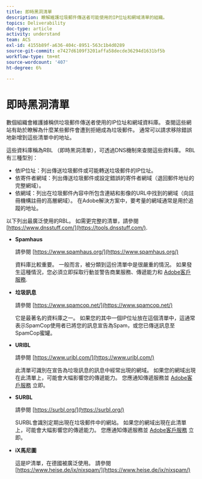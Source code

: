 ```yaml
---
title: 即時黑洞清單
description: 瞭解維護垃圾郵件傳送者可能使用的IP位址和網域清單的組織。
topics: Deliverability
doc-type: article
activity: understand
team: ACS
exl-id: 4155b89f-a636-404c-8951-563c1b4d0289
source-git-commit: e7427d6109f3201affa58decde36294d1631bf5b
workflow-type: tm+mt
source-wordcount: '407'
ht-degree: 6%

---
```


# 即時黑洞清單

數個組織會維護據稱供垃圾郵件傳送者使用的IP位址和網域資料庫。 查閱這些網站有助於瞭解為什麼某些郵件會遭到拒絕成為垃圾郵件。 通常可以請求移除錯誤地新增到這些清單中的地址。

這些資料庫稱為RBL （即時黑洞清單），可透過DNS機制來查閱這些資料庫。 RBL有三種型別：

* 依IP位址：列出傳送垃圾郵件或可能轉送垃圾郵件的IP位址。
* 依寄件者網域：列出傳送垃圾郵件或設定錯誤的寄件者網域（退回郵件地址的完整網域）。
* 依網域：列出在垃圾郵件內容中所包含連結和影像的URL中找到的網域（向註冊機構註冊的高層網域）。 在Adobe解決方案中，要考量的網域通常是用於追蹤的地址。

以下列出最廣泛使用的RBL。 如需更完整的清單，請參閱 [https://www.dnsstuff.com/](https://tools.dnsstuff.com/).

* **Spamhaus**

   請參閱 [https://www.spamhaus.org/](https://www.spamhaus.org/)

   資料庫比較重要。 一般而言，被分類到這份清單中是很嚴重的情況。 如果發生這種情況，您必須立即採取行動並警告商業服務、傳遞能力和 [Adobe客戶服務](https://helpx.adobe.com/tw/enterprise/admin-guide.html/enterprise/using/support-for-experience-cloud.ug.html).

* **垃圾訊息**

   請參閱 [https://www.spamcop.net/](https://www.spamcop.net/)

   它是最著名的資料庫之一。 如果您的其中一個IP位址放在這個清單中，這通常表示SpamCop使用者已將您的訊息宣告為Spam，或您已傳送訊息至SpamCop蜜罐。

* **URIBL**

   請參閱 [https://www.uribl.com/](https://www.uribl.com/)

   此清單可識別在宣告為垃圾訊息的訊息中經常出現的網域。 如果您的網域出現在此清單上，可能會大幅影響您的傳遞能力。 您應通知傳遞服務並 [Adobe客戶服務](https://helpx.adobe.com/tw/enterprise/admin-guide.html/enterprise/using/support-for-experience-cloud.ug.html) 立即。

* **SURBL**

   請參閱 [https://surbl.org/](https://surbl.org/)

   SURBL會識別定期出現在垃圾郵件中的網站。 如果您的網域出現在此清單上，可能會大幅影響您的傳遞能力。 您應通知傳遞服務並 [Adobe客戶服務](https://helpx.adobe.com/tw/enterprise/admin-guide.html/enterprise/using/support-for-experience-cloud.ug.html) 立即。

* **iX馬尼圖**

   這是IP清單，在德國被廣泛使用。 請參閱 [https://www.heise.de/ix/nixspam/](https://www.heise.de/ix/nixspam/)

<!--* SORBS

  [https://www.nl.sorbs.net](https://www.nl.sorbs.net) compiles a list of IP addresses that are reputed to be dynamic IP address (i.e. attributed temporarily to ISP subscribers) or "open relay" addresses. Certain domains check whether the IP address of a sender is not listed on this site before accepting email. Checking the IP addresses on this site can prove useful.-->
